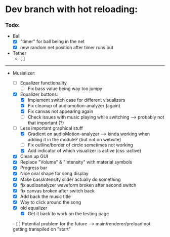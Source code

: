 # Dev branch with hot reloading:

### Todo:
- Ball
    - [x] "timer" for ball being in the net
    - [x] new random net position after timer runs out

- Tether
    - [ ] 

___
- Musializer:

    - [ ] Equalizer functionality
        - [ ] Fix bass value being way too jumpy

    - [x] Equalizer buttons:
        - [x] Implement switch case for different visualizers
        - [x] Fix cleanup of audiomotion-analyzer (again)
        - [x] Fix canvas not appearing again
        - [ ] Check issues with music playing while switching --> probably not that important (?)

    - [ ] Less important graphical stuff
        - [x] Gradient on audioMotion-analyzer
            --> kinda working when adding it in the module? (but not on website)
        - [ ] Fix outline/border of circle sometimes not working
        - [x] Add indicator of which visualizer is active (css :active)

    - [x] Clean up GUI
    - [x] Replace "Volume" & "Intensity" with material symbols
    - [x] Progress bar
    - [x] Nice oval shape for song display
    - [x] Make bassIntensity slider actually do something 
    - [x] fix audioanalyzer waveform broken after second switch
    - [x] fix canvas broken after switch back
    - [x] Add back the music title
    - [x] Way to click around the song
    - [x] old equalizer
        - [x] Get it back to work on the testing page

    - [ ] Potential problem for the future --> main/renderer/preload not getting transpiled on "start"

